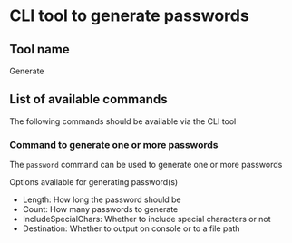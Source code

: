 # CLI tool to generate passwords

## Tool name

Generate

## List of available commands
The following commands should be available via the CLI tool

### Command to generate one or more passwords

The `password` command can be used to generate one or more passwords

Options available for generating password(s)
- Length: How long the password should be
- Count: How many passwords to generate
- IncludeSpecialChars: Whether to include special characters or not
- Destination: Whether to output on console or to a file path
